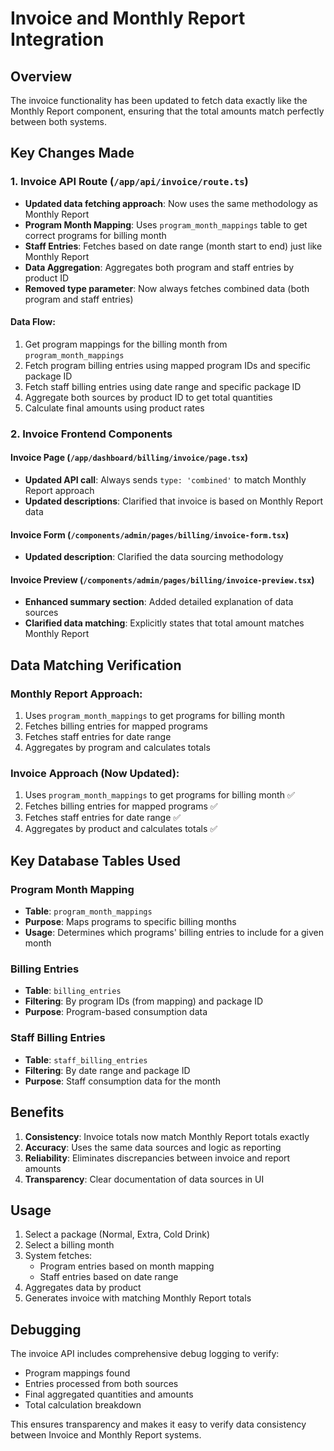 # Invoice and Monthly Report Integration

## Overview
The invoice functionality has been updated to fetch data exactly like the Monthly Report component, ensuring that the total amounts match perfectly between both systems.

## Key Changes Made

### 1. Invoice API Route (`/app/api/invoice/route.ts`)
- **Updated data fetching approach**: Now uses the same methodology as Monthly Report
- **Program Month Mapping**: Uses `program_month_mappings` table to get correct programs for billing month
- **Staff Entries**: Fetches based on date range (month start to end) just like Monthly Report
- **Data Aggregation**: Aggregates both program and staff entries by product ID
- **Removed type parameter**: Now always fetches combined data (both program and staff entries)

#### Data Flow:
1. Get program mappings for the billing month from `program_month_mappings`
2. Fetch program billing entries using mapped program IDs and specific package ID
3. Fetch staff billing entries using date range and specific package ID
4. Aggregate both sources by product ID to get total quantities
5. Calculate final amounts using product rates

### 2. Invoice Frontend Components

#### Invoice Page (`/app/dashboard/billing/invoice/page.tsx`)
- **Updated API call**: Always sends `type: 'combined'` to match Monthly Report approach
- **Updated descriptions**: Clarified that invoice is based on Monthly Report data

#### Invoice Form (`/components/admin/pages/billing/invoice-form.tsx`)
- **Updated description**: Clarified the data sourcing methodology

#### Invoice Preview (`/components/admin/pages/billing/invoice-preview.tsx`)
- **Enhanced summary section**: Added detailed explanation of data sources
- **Clarified data matching**: Explicitly states that total amount matches Monthly Report

## Data Matching Verification

### Monthly Report Approach:
1. Uses `program_month_mappings` to get programs for billing month
2. Fetches billing entries for mapped programs
3. Fetches staff entries for date range
4. Aggregates by program and calculates totals

### Invoice Approach (Now Updated):
1. Uses `program_month_mappings` to get programs for billing month ✅
2. Fetches billing entries for mapped programs ✅
3. Fetches staff entries for date range ✅
4. Aggregates by product and calculates totals ✅

## Key Database Tables Used

### Program Month Mapping
- **Table**: `program_month_mappings`
- **Purpose**: Maps programs to specific billing months
- **Usage**: Determines which programs' billing entries to include for a given month

### Billing Entries
- **Table**: `billing_entries`
- **Filtering**: By program IDs (from mapping) and package ID
- **Purpose**: Program-based consumption data

### Staff Billing Entries
- **Table**: `staff_billing_entries`
- **Filtering**: By date range and package ID
- **Purpose**: Staff consumption data for the month

## Benefits

1. **Consistency**: Invoice totals now match Monthly Report totals exactly
2. **Accuracy**: Uses the same data sources and logic as reporting
3. **Reliability**: Eliminates discrepancies between invoice and report amounts
4. **Transparency**: Clear documentation of data sources in UI

## Usage

1. Select a package (Normal, Extra, Cold Drink)
2. Select a billing month
3. System fetches:
   - Program entries based on month mapping
   - Staff entries based on date range
4. Aggregates data by product
5. Generates invoice with matching Monthly Report totals

## Debugging

The invoice API includes comprehensive debug logging to verify:
- Program mappings found
- Entries processed from both sources
- Final aggregated quantities and amounts
- Total calculation breakdown

This ensures transparency and makes it easy to verify data consistency between Invoice and Monthly Report systems.
